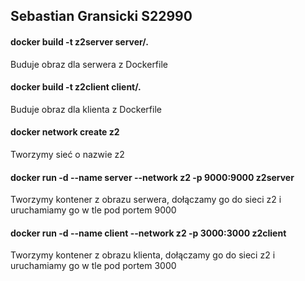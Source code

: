 
## Sebastian Gransicki S22990

#### docker build -t z2server server/.

Buduje obraz dla serwera z Dockerfile

#### docker build -t z2client client/.

Buduje obraz dla klienta z Dockerfile

#### docker network create z2

Tworzymy sieć o nazwie z2

#### docker run -d --name server --network z2 -p 9000:9000 z2server

Tworzymy kontener z obrazu serwera, dołączamy go do sieci z2 i uruchamiamy go w tle pod portem 9000

#### docker run -d --name client --network z2 -p 3000:3000 z2client

Tworzymy kontener z obrazu klienta, dołączamy go do sieci z2 i uruchamiamy go w tle pod portem 3000


